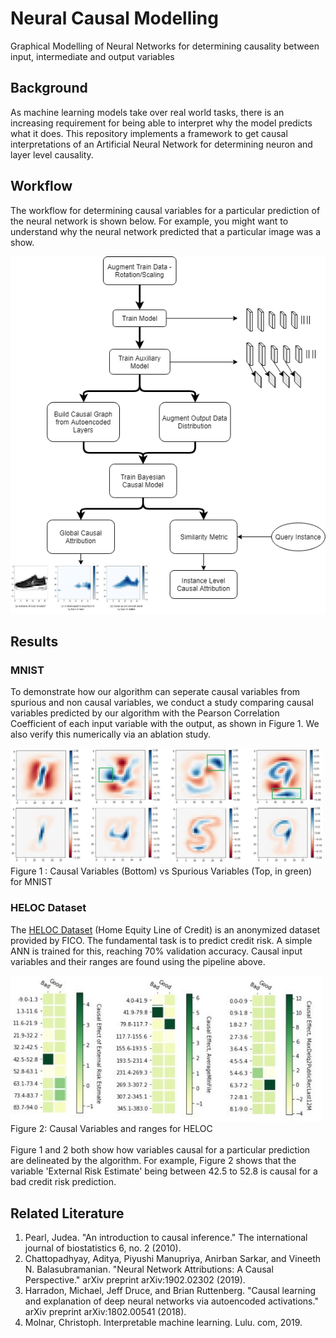 # Neural Causal Modelling
Graphical Modelling of Neural Networks for determining causality between input, intermediate and output variables

## Background
As machine learning models take over real world tasks, there is an increasing requirement for being able to 
interpret why the model predicts what it does.
This repository implements a framework to get causal interpretations of an Artificial Neural Network for determining neuron and layer level causality.

## Workflow 
The workflow for determining causal variables for a particular prediction of the neural network is shown below. For example, you might want to understand why the neural network predicted that a particular image was a show.

<p align="center">
  <img src="./images/workflow.png" width="600"> 
</p>


## Results
### MNIST
To demonstrate how our algorithm can seperate causal variables from spurious and non causal variables, we conduct a study comparing causal variables predicted by our algorithm with the Pearson Correlation Coefficient of each input variable with the output, as shown in Figure 1. We also verify this numerically via an ablation study. 

  <img src="./images/MNIST.jpg" width="500"> 
  <caption>Figure 1 : Causal Variables (Bottom) vs Spurious Variables (Top, in green) for MNIST  </caption>


### HELOC Dataset
The [HELOC Dataset](https://community.fico.com/s/explainable-machine-learning-challenge?tabset-3158a=2) (Home Equity Line of Credit) is an anonymized dataset provided by FICO.
The fundamental task is to predict credit risk. A simple ANN is trained for this, reaching 70% validation accuracy. Causal input variables and their ranges are found using the pipeline above.
 

  <img src="./images/HELOC.jpg" width="500"> 
  <caption>Figure 2: Causal Variables and ranges for HELOC</caption>
<br/><br/>
Figure 1 and 2 both show how variables causal for a particular prediction are delineated by the algorithm. For example, Figure 2 shows that the variable 'External Risk Estimate' being between 42.5 to 52.8 is causal for a bad credit risk prediction.


## Related Literature

1. Pearl, Judea. "An introduction to causal inference." The international journal of biostatistics 6, no. 2 (2010).
2. Chattopadhyay, Aditya, Piyushi Manupriya, Anirban Sarkar, and Vineeth N. Balasubramanian. "Neural Network Attributions: A Causal Perspective." arXiv preprint arXiv:1902.02302 (2019).
3. Harradon, Michael, Jeff Druce, and Brian Ruttenberg. "Causal learning and explanation of deep neural networks via autoencoded activations." arXiv preprint arXiv:1802.00541 (2018).
4. Molnar, Christoph. Interpretable machine learning. Lulu. com, 2019.


